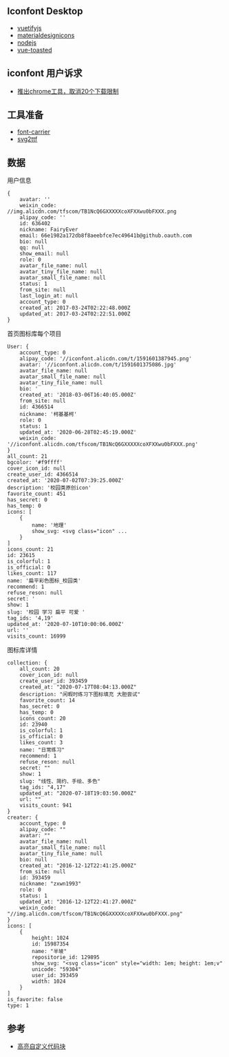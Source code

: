 ## Iconfont Desktop

* [vuetifyjs](https://vuetifyjs.com/zh-Hans/)
* [materialdesignicons](https://materialdesignicons.com/)
* [nodejs](http://nodejs.cn/api/events.html)
* [vue-toasted](https://github.com/shakee93/vue-toasted#options)

## iconfont 用户诉求

* [推出chrome工具，取消20个下载限制](https://github.com/thx/iconfont-plus/issues/209)

## 工具准备

* [font-carrier](https://github.com/purplebamboo/font-carrier)
* [svg2ttf](https://github.com/fontello/svg2ttf)

## 数据

用户信息

```
{
	avatar: ''
	weixin_code: //img.alicdn.com/tfscom/TB1NcQ6GXXXXXcoXFXXwu0bFXXX.png
	alipay_code: ''
	id: 636402
	nickname: FairyEver
	email: 66e1982a172db8f8aeebfce7ec49641b@github.oauth.com
	bio: null
	qq: null
	show_email: null
	role: 0
	avatar_file_name: null
	avatar_tiny_file_name: null
	avatar_small_file_name: null
	status: 1
	from_site: null
	last_login_at: null
	account_type: 0
	created_at: 2017-03-24T02:22:48.000Z
	updated_at: 2017-03-24T02:22:51.000Z
}
```

首页图标库每个项目

```
User: {
	account_type: 0
	alipay_code: '//iconfont.alicdn.com/t/1591601387945.png'
	avatar: '//iconfont.alicdn.com/t/1591601375086.jpg'
	avatar_file_name: null
	avatar_small_file_name: null
	avatar_tiny_file_name: null
	bio: '
	created_at: '2018-03-06T16:40:05.000Z'
	from_site: null
	id: 4366514
	nickname: '柯基基柯'
	role: 0
	status: 1
	updated_at: '2020-06-28T02:45:19.000Z'
	weixin_code: '//iconfont.alicdn.com/tfscom/TB1NcQ6GXXXXXcoXFXXwu0bFXXX.png'
}
all_count: 21
bgcolor: '#f9ffff'
cover_icon_id: null
create_user_id: 4366514
created_at: '2020-07-02T07:39:25.000Z'
description: '校园类原创icon'
favorite_count: 451
has_secret: 0
has_temp: 0
icons: [
	{
		name: '地理'
		show_svg: <svg class="icon" ...
	}
]
icons_count: 21
id: 23615
is_colorful: 1
is_official: 0
likes_count: 117
name: '扁平彩色图标_校园类'
recommend: 1
refuse_reson: null
secret: '
show: 1
slug: '校园 学习 扁平 可爱 '
tag_ids: '4,19'
updated_at: '2020-07-10T10:00:06.000Z'
url: ''
visits_count: 16999
```

图标库详情

```
collection: {
	all_count: 20
	cover_icon_id: null
	create_user_id: 393459
	created_at: "2020-07-17T08:04:13.000Z"
	description: "闲暇时练习下图标填充 大胆尝试"
	favorite_count: 14
	has_secret: 0
	has_temp: 0
	icons_count: 20
	id: 23940
	is_colorful: 1
	is_official: 0
	likes_count: 3
	name: "日常练习"
	recommend: 1
	refuse_reson: null
	secret: ""
	show: 1
	slug: "线性、简约、手绘、多色"
	tag_ids: "4,17"
	updated_at: "2020-07-18T19:03:50.000Z"
	url: ""
	visits_count: 941
}
creater: {
	account_type: 0
	alipay_code: ""
	avatar: ""
	avatar_file_name: null
	avatar_small_file_name: null
	avatar_tiny_file_name: null
	bio: null
	created_at: "2016-12-12T22:41:25.000Z"
	from_site: null
	id: 393459
	nickname: "zxwn1993"
	role: 0
	status: 1
	updated_at: "2016-12-12T22:41:27.000Z"
	weixin_code: "//img.alicdn.com/tfscom/TB1NcQ6GXXXXXcoXFXXwu0bFXXX.png"
}
icons: [
	{
		height: 1024
		id: 15987354
		name: "半坡"
		repositorie_id: 129895
		show_svg: "<svg class="icon" style="width: 1em; height: 1em;v"
		unicode: "59304"
		user_id: 393459
		width: 1024
	}
]
is_favorite: false
type: 1
```

## 参考

* [高亮自定义代码块](https://stackoverflow.com/questions/61164060/vue-custom-blocks-syntax-highlighting)
